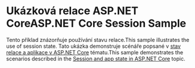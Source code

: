 # <a name="aspnet-core-session-sample"></a><span data-ttu-id="4c6ab-101">Ukázková relace ASP.NET Core</span><span class="sxs-lookup"><span data-stu-id="4c6ab-101">ASP.NET Core Session Sample</span></span>

<span data-ttu-id="4c6ab-102">Tento příklad znázorňuje používání stavu relace.</span><span class="sxs-lookup"><span data-stu-id="4c6ab-102">This sample illustrates the use of session state.</span></span> <span data-ttu-id="4c6ab-103">Tato ukázka demonstruje scénáře popsané v [stav relace a aplikace v ASP.NET Core](https://docs.microsoft.com/aspnet/core/fundamentals/app-state) tématu.</span><span class="sxs-lookup"><span data-stu-id="4c6ab-103">This sample demonstrates the scenarios described in the [Session and app state in ASP.NET Core](https://docs.microsoft.com/aspnet/core/fundamentals/app-state) topic.</span></span>
